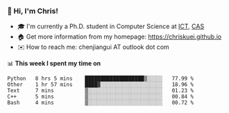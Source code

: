 ### 👋 Hi, I'm Chris!

<!--
**Chriskuei/Chriskuei** is a ✨ _special_ ✨ repository because its `README.md` (this file) appears on your GitHub profile.

Here are some ideas to get you started:

- 🔭 I’m currently working on ...
- 🌱 I’m currently learning ...
- 👯 I’m looking to collaborate on ...
- 🤔 I’m looking for help with ...
- 💬 Ask me about ...
- 📫 How to reach me: ...
- 😄 Pronouns: ...
- ⚡ Fun fact: ...
-->

- 🎓 I'm currently a Ph.D. student in Computer Science at [ICT](http://www.ict.ac.cn), [CAS](https://www.ucas.ac.cn)
- 🏠 Get more information from my homepage: https://chriskuei.github.io
- ✉️ How to reach me: chenjiangui AT outlook dot com

📊 **This week I spent my time on**

<!--START_SECTION:waka-->
```text
Python   8 hrs 5 mins    ███████████████████▒░░░░░   77.99 % 
Other    1 hr 57 mins    ████▓░░░░░░░░░░░░░░░░░░░░   18.96 % 
Text     7 mins          ▒░░░░░░░░░░░░░░░░░░░░░░░░   01.23 % 
C++      5 mins          ▒░░░░░░░░░░░░░░░░░░░░░░░░   00.84 % 
Bash     4 mins          ▒░░░░░░░░░░░░░░░░░░░░░░░░   00.72 % 
```
<!--END_SECTION:waka-->
